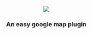 <p align="center">
  <img src="https://raw.githubusercontent.com/nickzoum/EzGoogleMap/master/example/favicon.ico" />
  <h3 align="center">An easy google map plugin</h3>
</p>
